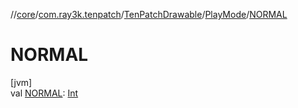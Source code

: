 //[core](../../../../index.md)/[com.ray3k.tenpatch](../../index.md)/[TenPatchDrawable](../index.md)/[PlayMode](index.md)/[NORMAL](-n-o-r-m-a-l.md)

# NORMAL

[jvm]\
val [NORMAL](-n-o-r-m-a-l.md): [Int](https://kotlinlang.org/api/latest/jvm/stdlib/kotlin/-int/index.html)
